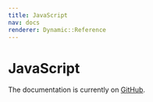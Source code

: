 ```yaml
---
title: JavaScript
nav: docs
renderer: Dynamic::Reference
---
```

# JavaScript

The documentation is currently on [GitHub](https://github.com/cucumber/cucumber-js).
